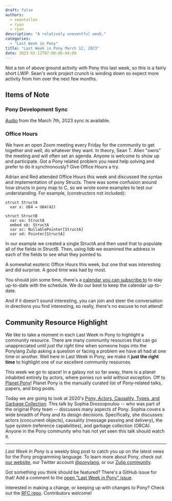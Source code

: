 ```yaml
---
draft: false
authors:
  - seantallen
  - ryan
  - ryan
description: "A relatively uneventful week."
categories:
  - "Last Week in Pony"
title: "Last Week in Pony March 12, 2023"
date: 2023-03-12T07:00:06-04:00
---
```


Not a ton of above ground activity with Pony this last week, so this is a fairly short LWIP. Sean's work project crunch is winding down so expect more activity from him over the next few months.

<!-- more -->

## Items of Note

### Pony Development Sync

[Audio](https://sync-recordings.ponylang.io/r/2023_03_07.m4a) from the March 7th, 2023 sync is available.

### Office Hours

We have an open Zoom meeting every Friday for the community to get together and well, do whatever they want. In theory, Sean T. Allen "owns" the meeting and will often set an agenda. Anyone is welcome to show up and participate. Got a Pony related problem you need help solving and prefer to do it synchronously? Give Office Hours a try.

Adrian and Red attended Office Hours this week and discussed the syntax and implementation of pony Structs. There was some confusion around how structs in pony map to C, so we wrote some examples to test our understanding.  For example, (constructors not included):

```pony
struct StructA
  var x: U64 = U64(42)

struct StructB
  var xa: StructA
  embed xb: StructA
  var xc: NullablePointer[StructA]
  var xd: Pointer[StructA]
```

In our example we created a single StructA and then used that to populate all of the fields in StructB. Then, using lldb we examined the address in each of the fields to see what they pointed to.

A somewhat esoteric Office Hours this week, but one that was interesting and did surprise. A good time was had by most.

You should join some time, there's a [calendar you can subscribe to](https://calendar.google.com/calendar/ical/4465e68ae24131ae00461a40893f2637a2c9ac510e311a44ff78680e2f183ce3%40group.calendar.google.com/public/basic.ics) to stay up-to-date with the schedule. We do our best to keep the calendar up-to-date.

And if it doesn't sound interesting, you can join and steer the conversation in directions you find interesting, so really, there's no excuse to not attend!

## Community Resource Highlight

We like to take a moment in each Last Week in Pony to highlight a community resource. There are many community resources that can go unappreciated until _just the right time_ when someone hops into the Ponylang Zulip asking a question or facing a problem we have all had at one time or another. Well here in Last Week in Pony, we make it **just the right time** to highlight one of our excellent community resources.

This week we go to space! In a galaxy not so far away, there is a planet inhabited entirely by actors, where ponies run wild without exception. Off to [Planet Pony](https://www.ponylang.io/community/planet-pony/)! Planet Pony is the manually curated list of Pony-related talks, papers, and blog posts.

Today we are going to look at 2020's [Pony, Actors, Causality, Types, and Garbage Collection](https://www.infoq.com/presentations/pony-types-garbage-collection/). This talk by Sophia Drossopoulou -- who was part of the original Pony team -- discusses many aspects of Pony. Sophia covers a wide breadth of Pony and its design decisions. Specifically, she discusses: actors (concurrent objects), causality (message passing and delivery), the type system (reference capabilities), and garbage collection (ORCA). Anyone in the Pony community who has not yet seen this talk should watch it.

---

_Last Week In Pony_ is a weekly blog post to catch you up on the latest news for the Pony programming language. To learn more about Pony, check out [our website](https://ponylang.io), our Twitter account [@ponylang](https://twitter.com/ponylang), or our [Zulip community](https://ponylang.zulipchat.com).

Got something you think should be featured? There's a GitHub issue for that! Add a comment to the [open "Last Week in Pony" issue](https://github.com/ponylang/ponylang.github.io/issues?q=is%3Aissue+is%3Aopen+label%3Alast-week-in-pony).

Interested in making a change, or keeping up with changes to Pony? Check out the [RFC repo](https://github.com/ponylang/rfcs). Contributors welcome!
